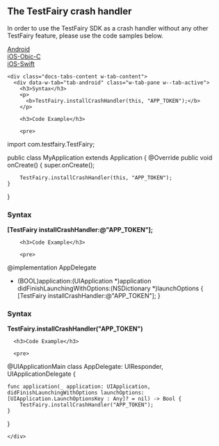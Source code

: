 ## The TestFairy crash handler

In order to use the TestFairy SDK as a crash handler without any other TestFairy feature, please use the code samples below.


<div data-duration-in="300" data-duration-out="100" class="docs-tabs w-tabs">
    <div class="docs-tabs-menu w-tab-menu" style="flex-wrap: wrap;">
      <a data-w-tab="tab-android" class="docs-tab w-inline-block w-tab-link w--current" style="margin: 2px;" href="#android">
        <div>Android</div>
      </a>
      <a data-w-tab="tab-ios-objc" class="docs-tab w-inline-block w-tab-link" style="margin: 2px;" href="#ios-objc">
        <div>iOS-Objc-C</div>
      </a>
      <a data-w-tab="tab-ios-swift" class="docs-tab w-inline-block w-tab-link" style="margin: 2px;" href="#ios-swift">
        <div>iOS-Swift</div>
      </a>
    </div>

    
    <div class="docs-tabs-content w-tab-content">
      <div data-w-tab="tab-android" class="w-tab-pane w--tab-active">
        <h3>Syntax</h3>
        <p>
          <b>TestFairy.installCrashHandler(this, "APP_TOKEN");</b>
        </p>

        <h3>Code Example</h3>
        
        <pre>
import com.testfairy.TestFairy;

public class MyApplication extends Application {
	@Override
	public void onCreate() {
		super.onCreate();

		TestFairy.installCrashHandler(this, "APP_TOKEN");
	}
}
	</pre>
      </div>
      <div data-w-tab="tab-ios-objc" class="w-tab-pane">
        <h3>Syntax</h3>
        <p>
          <b>[TestFairy installCrashHandler:@"APP_TOKEN"];</b>
        </p>

        <h3>Code Example</h3>
        
        <pre>
@implementation AppDelegate

- (BOOL)application:(UIApplication *)application didFinishLaunchingWithOptions:(NSDictionary *)launchOptions {
	[TestFairy installCrashHandler:@"APP_TOKEN"];
}
	</pre>
      </div>
      <div data-w-tab="tab-ios-swift" class="w-tab-pane">
        <h3>Syntax</h3>
        <p>
          <b>TestFairy.installCrashHandler("APP_TOKEN")</b>
        </p>

        <h3>Code Example</h3>
        
        <pre>
@UIApplicationMain
class AppDelegate: UIResponder, UIApplicationDelegate {

	func application(_ application: UIApplication, didFinishLaunchingWithOptions launchOptions: [UIApplication.LaunchOptionsKey : Any]? = nil) -> Bool {
		TestFairy.installCrashHandler("APP_TOKEN");
	}

}
	</pre>
      </div>

      
    </div>
  </div>
